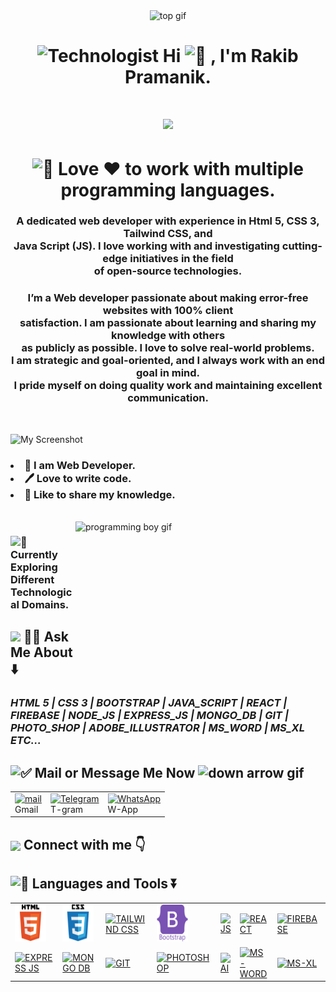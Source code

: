 <center>
<!--Header image -->
  <img   src="https://user-images.githubusercontent.com/66934377/223913733-deb1d974-787d-43c4-b60d-eff538aa161e.gif" alt = "top gif " height="300px" width="1000px" > </center> 
<h1 align="center" color="rgb(138,43,226)">
<!-- gif of laptop with man -->
  <img src="https://raw.githubusercontent.com/Tarikul-Islam-Anik/Animated-Fluent-Emojis/master/Emojis/People/Technologist.png" alt="Technologist" width="50" height="50" /> 
  Hi 
  <picture>  
    <source srcset="https://fonts.gstatic.com/s/e/notoemoji/latest/1f44b/512.webp" type="image/webp">
  <img src="https://fonts.gstatic.com/s/e/notoemoji/latest/1f44b/512.gif" alt="👋" width="50" height="50">
</picture>
  , I'm Rakib Pramanik.</h1>

<!-- Dynamic gerrting for profile viewers  -->
<h1 align="center">
    <img src="https://readme-typing-svg.herokuapp.com/?font=Righteous&size=35&center=true&vCenter=true&width=1000&height=90&duration=4500&lines=Hi+There!+👋;+I'm+Rakib!😊;🅰️+I'm+Developer+|+🤖+AI+Enthusiast+|+🅿️roblem+Solver;+Love+❤️+to+work+with+multiple+programming+languages;+🎉Let's+contribute+together;+👨‍💻Happy+coding;🌞Have+a+nice+day👍;" />
</h1>

<h1 align="center" color="blue">
 <picture>
  <source srcset="https://fonts.gstatic.com/s/e/notoemoji/latest/1f339/512.webp" type="image/webp">
  <img src="https://fonts.gstatic.com/s/e/notoemoji/latest/1f339/512.gif" alt="🌹" width="32" height="32">
</picture> 
<strong>  
Love ❤️ to work with multiple programming languages.
</strong>
</h1>

<h3 align="center">A dedicated web developer with experience in Html 5, CSS 3, Tailwind CSS, and<br> Java Script (JS). I love working with and investigating cutting-edge initiatives in the field<br> of open-source technologies.</h3>

<h3 align="center">
I’m a Web developer passionate about making error-free websites with 100% client <br>satisfaction. I am passionate about learning and sharing my knowledge with others <br>as    publicly as possible. I love to solve real-world problems. <br>I am strategic and goal-oriented, and I always work with an end goal in mind. <br>I pride myself on doing quality work and maintaining excellent communication.
</h3><br>

![My Screenshot
](https://github.com/mdrakibpramanik/mdrakibpramanik/blob/main/Screenshot%202025-06-12%20102232.png?raw=true)
<br>

<h3>
    <li class="font-semibold">👑 I am Web Developer.</li>
    <li class="font-semibold">🖊️ Love to write code.</li>
    <li class="font-semibold">🎤 Like to share my knowledge.</li>
</h3><br>

<img   align="right" src="https://tinyurl.com/28llma7r" alt="programming boy gif"  height="250px" width="400px" >
<h3 color="#16ff13 ">
 <picture>
  <source srcset="https://fonts.gstatic.com/s/e/notoemoji/latest/1f331/512.webp" type="image/webp">
  <img src="https://fonts.gstatic.com/s/e/notoemoji/latest/1f331/512.gif" alt="🌱" width="34" height="34">
 </picture><strong>Currently Exploring Different Technological Domains.</strong>
</h3>
<h2 color="rgb(80, 11, 218)" ><img src="https://tinyurl.com/288bbztv" height="30" > 🤔💭 Ask Me About ⬇️ </h2> <h3 color="rgb(80,125,42)"> <strong><em> HTML 5 | CSS 3 | BOOTSTRAP | JAVA_SCRIPT | REACT | FIREBASE | NODE_JS | EXPRESS_JS | MONGO_DB | GIT | PHOTO_SHOP | ADOBE_ILLUSTRATOR | MS_WORD | MS_XL ETC...</em></strong> </h3>

<!-- Contact me gifs and text -->
<h2 color="rgb(0,206,209)" > <img src="https://tinyurl.com/22k837wc" alt="✅" width="25" > Mail or Message Me Now <img src="https://tinyurl.com/23tagvde" alt="down arrow gif"   height="25" > </h2>
<table>
  <tr>
<td> <a href="mailto:mrprakibulislam03@gmail.com"> <img src="https://tinyurl.com/26ebg9mq"   height="45" width="45"  alt="mail" > </a> <br/> Gmail </td>
<td><a href="https://t.me/RakibPramanik03"> <img src="https://tinyurl.com/236jh9nf"   height="45" width="45"  alt="Telegram" ></a> <br/> T-gram </td>
<td><a href="https://wa.me/01703312017?text=Hi%2C%20I%20am%20Rakib%2C%20just%20drop%20a%20message."><img src="https://tinyurl.com/2axx8cdh" height="45" width="45" alt="WhatsApp"></a> <br/> W-App </td>
  </tr>
</table>

<!-- connect me animated logo  with connect with me text   -->
<h2 align="left" color="rgb(139,0,139)">
  <img src="https://tinyurl.com/2596942h" height=34 align="center" >
  <strong> Connect with me  👇</strong>
</h2>








<!-- Languages and tools -->
<h2 align="left" color="rgb(242,0,60)">
  <picture>
  <source srcset="https://fonts.gstatic.com/s/e/notoemoji/latest/1f680/512.webp" type="image/webp">
  <img src="https://fonts.gstatic.com/s/e/notoemoji/latest/1f680/512.gif" alt="🚀" width="32" height="32">
</picture>
 <strong> Languages and Tools ⏬ </strong>
</h2>

<!-- My Tech Profiles -->
<table>
  <tr>
    <td><a href="https://www.w3schools.com/html/" target="_blank"> <img src="https://raw.githubusercontent.com/teamedwardforever/Readme-Generator/71f25dd8b98329b168142a6b782a107b75eab178/svg/Skills/Frontend/html5-original-wordmark.svg" alt="HTML" height="60" width="50"/> </a></td>
    <td><a href="https://www.w3schools.com/css/" target="_blank"> <img src="https://raw.githubusercontent.com/teamedwardforever/Readme-Generator/71f25dd8b98329b168142a6b782a107b75eab178/svg/Skills/Frontend/css3-original-wordmark.svg" alt="CSS" height="60" width="50"/> </a></td>
    <td><a href="https://tailwindcss.com/docs/installation/using-vite" target="_blank"> <img src="https://upload.wikimedia.org/wikipedia/commons/d/d5/Tailwind_CSS_Logo.svg" alt="TAILWIND CSS" height="60" width="50"/> </a></td>
    <td><a href="https://getbootstrap.com/" target="_blank"> <img src="https://raw.githubusercontent.com/teamedwardforever/Readme-Generator/71f25dd8b98329b168142a6b782a107b75eab178/svg/Skills/Frontend/bootstrap-plain-wordmark.svg" alt="BOOTSTRAP" height="60" width="50"/> </a></td>
    <td><a href="https://www.w3schools.com/js/" target="_blank"> <img src="https://www.svgrepo.com/show/303206/javascript-logo.svg" alt="JS" height="60" width="50"/> </a></td>
    <td><a href="https://react.dev/" target="_blank"> <img src="https://www.svgrepo.com/show/452092/react.svg" alt="REACT" height="60" width="50"/> </a></td>
    <td><a href="https://firebase.google.com/brand-guidelines" target="_blank"> <img src="https://firebase.google.com/static/images/brand-guidelines/logo-vertical.png" alt="FIREBASE" height="60" width="50"/> </a></td>
    <td><a href="https://nodejs.org/en" target="_blank"> <img src="https://www.svgrepo.com/show/303360/nodejs-logo.svg" alt="NODE JS" height="60" width="50"/> </a></td>
  </tr>

  <tr>
    <td><a href="https://expressjs.com/" target="_blank"> <img src="https://www.google.com/url?sa=i&url=https%3A%2F%2Ficons8.com%2Ficons%2Fset%2Fexpress-js&psig=AOvVaw1HdSSmvx7MNVoEwUCZ0_Z2&ust=1749969331866000&source=images&cd=vfe&opi=89978449&ved=0CBEQjRxqFwoTCPCbxZum8I0DFQAAAAAdAAAAABAE" height="60" width="50" alt="EXPRESS JS"> </a></td>
    <td><a href="https://www.mongodb.com/" target="_blank"> <img src="https://www.svgrepo.com/show/354090/mongodb.svg" height="60" width="50" alt="MONGO DB"> </a></td>
    <td><a href="https://git-scm.com/" target="_blank"> <img src="https://git-scm.com/images/logos/downloads/Git-Icon-1788C.png" height="60" width="50" alt="GIT"> </a></td>
    <td><a href="https://www.adobe.com/products/photoshop.html" target="_blank"> <img src="https://upload.wikimedia.org/wikipedia/commons/a/af/Adobe_Photoshop_CC_icon.svg" height="60" width="50" alt="PHOTOSHOP"> </a></td>
    <td><a href="https://www.adobe.com/products/illustrator.html" target="_blank"> <img src="https://upload.wikimedia.org/wikipedia/commons/f/fb/Adobe_Illustrator_CC_icon.svg" height="60" width="50" alt="AI"> </a></td>
    <td><a href="https://commons.wikimedia.org/wiki/File:Microsoft_Office_Word_(2019%E2%80%93present).svg" target="_blank"> <img src="https://upload.wikimedia.org/wikipedia/commons/f/fd/Microsoft_Office_Word_%282019%E2%80%93present%29.svg" height="60" width="50" alt="MS-WORD"> </a></td>
    <td><a href="https://commons.wikimedia.org/wiki/File:Microsoft_Office_Excel_(2019%E2%80%93present).svg" target="_blank"> <img src="https://upload.wikimedia.org/wikipedia/commons/3/34/Microsoft_Office_Excel_%282019%E2%80%93present%29.svg" height="60" width="50" alt="MS-XL"> </a></td>
    <td><a href="https://code.visualstudio.com/brand" target="_blank"> <img src="https://upload.wikimedia.org/wikipedia/commons/9/9a/Visual_Studio_Code_1.35_icon.svg" height="60" width="50" alt="VS CODE"> </a></td>
  </tr>
</table>   
